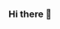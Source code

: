 ### Hi there 👋

<!--
**diriant/diriant** is a ✨ _special_ ✨ repository because its `README.md` (this file) appears on your GitHub profile.

Here are some ideas to get you started:

- 🌱 I’m currently learning new skill as a Data Scientist
- 👯 I’m looking to collaborate on Data Science projects
- 🤔 I’m looking for help with Pandas
- 😄 Pronouns: he/him
- ⚡ Fun fact: I'm an Elixir enthusiast
-->
